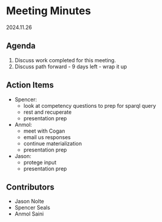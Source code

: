 
# Meeting Minutes
2024.11.26

## Agenda
1. Discuss work completed for this meeting.
2. Discuss path forward - 9 days left - wrap it up

## Action Items
* Spencer:
	* look at competency questions to prep for sparql query
  * rest and recuperate
  * presentation prep
* Anmol:
  * meet with Cogan
  * email us responses
  * continue materialization
  * presentation prep
* Jason:
  * protege input
  * presentation prep

## Contributors
* Jason Nolte
* Spencer Seals
* Anmol Saini
